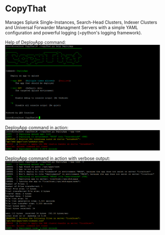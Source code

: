 # CopyThat
Manages Splunk Single-Instances, Search-Head Clusters, Indexer Clusters and Universal Forwarder Managment Servers with a simple YAML configuration and powerful logging (=python's logging framework).

Help of DeployApp command:
![CopyThat DeployApp Help](copyThat.png)

DeployApp command in action:
![CopyThat DeployApp Help](copyThatDeploy.png)

DeployApp command in action with verbose output:
![CopyThat DeployApp Help](copyThatDeployVerbose.png)
